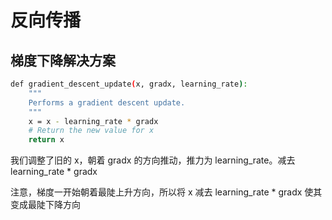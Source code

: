 # 反向传播

## 梯度下降解决方案

```bash
def gradient_descent_update(x, gradx, learning_rate):
    """
    Performs a gradient descent update.
    """
    x = x - learning_rate * gradx
    # Return the new value for x
    return x
```

我们调整了旧的 x，朝着 gradx 的方向推动，推力为 learning_rate。减去 learning_rate * gradx

注意，梯度一开始朝着最陡上升方向，所以将 x 减去 learning_rate * gradx 使其变成最陡下降方向
